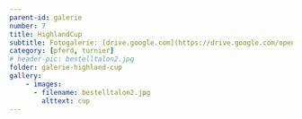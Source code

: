 ```yaml
---
parent-id: galerie
number: 7
title: HighlandCup
subtitle: Fotogalerie: [drive.google.com](https://drive.google.com/open?id=0B3s1tTwBbDVgS0ZPRVBNeWxRUWc/)
category: [pferd, turnier]
# header-pic: bestelltalon2.jpg
folder: galerie-highland-cup
gallery:
    - images:
      - filename: bestelltalon2.jpg
        alttext: cup
---
```

<!-- beschreibender Text hier -->
